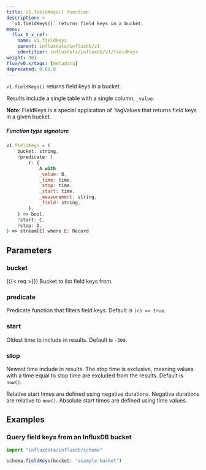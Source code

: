 ```yaml
---
title: v1.fieldKeys() function
description: >
  `v1.fieldKeys()` returns field keys in a bucket.
menu:
  flux_0_x_ref:
    name: v1.fieldKeys
    parent: influxdata/influxdb/v1
    identifier: influxdata/influxdb/v1/fieldKeys
weight: 301
flux/v0.x/tags: [metadata]
deprecated: 0.88.0
---
```


<!------------------------------------------------------------------------------

IMPORTANT: This page was generated from comments in the Flux source code. Any
edits made directly to this page will be overwritten the next time the
documentation is generated. 

To make updates to this documentation, update the function comments above the
function definition in the Flux source code:

https://github.com/influxdata/flux/blob/master/stdlib/influxdata/influxdb/v1/v1.flux#L337-L337

Contributing to Flux: https://github.com/influxdata/flux#contributing
Fluxdoc syntax: https://github.com/influxdata/flux/blob/master/docs/fluxdoc.md

------------------------------------------------------------------------------->

`v1.fieldKeys()` returns field keys in a bucket.

Results include a single table with a single column, `_value`.

**Note**: FieldKeys is a special application of `tagValues that returns field
keys in a given bucket.

##### Function type signature

```js
v1.fieldKeys = (
    bucket: string,
    ?predicate: (
        r: {
            A with
            _value: B,
            _time: time,
            _stop: time,
            _start: time,
            _measurement: string,
            _field: string,
        },
    ) => bool,
    ?start: C,
    ?stop: D,
) => stream[E] where E: Record
```

## Parameters

### bucket
({{< req >}})
Bucket to list field keys from.



### predicate

Predicate function that filters field keys.
Default is `(r) => true`.



### start

Oldest time to include in results. Default is `-30d`.



### stop

Newest time include in results.
The stop time is exclusive, meaning values with a time equal to stop time are excluded from the results.
Default is `now()`.

Relative start times are defined using negative durations.
Negative durations are relative to `now()`.
Absolute start times are defined using time values.


## Examples

### Query field keys from an InfluxDB bucket

```js
import "influxdata/influxdb/schema"

schema.fieldKeys(bucket: "example-bucket")
```

